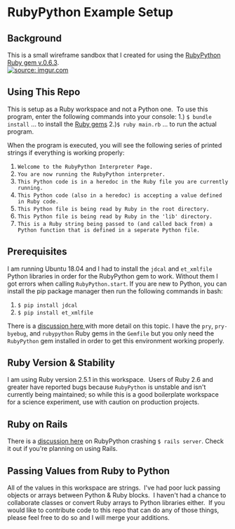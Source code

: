 
# RubyPython Example Setup

## Background
This is a small wireframe sandbox that I created for using the <a href='https://rubygems.org/gems/rubypython/versions/0.6.3'>RubyPython Ruby gem v.0.6.3</a>.  
<a href="https://imgur.com/W9nUnQe"><img src="https://i.imgur.com/W9nUnQe.jpg" title="source: imgur.com" /></a>

## Using This Repo
This is setup as a Ruby workspace and not a Python one.&nbsp;  To use this program, enter the following commands into your console:
1.) `$ bundle install` ... to install the [Ruby gems](https://rubygems.org/)
 2.)```$ ruby main.rb``` ... to run the actual program.

When the program is executed, you will see the following series of printed strings if everything is working properly:
1. `Welcome to the RubyPython Interpreter Page.`
2. `You are now running the RubyPython interpreter.`
3. `This Python code is in a heredoc in the Ruby file you are currently running.`
4. `This Python code (also in a heredoc) is accepting a value defined in Ruby code.`
5. `This Python file is being read by Ruby in the root directory.`
6. `This Python file is being read by Ruby in the 'lib' directory.`
7. `This is a Ruby string being passed to (and called back from) a Python function that is defined in a seperate Python file.`

## Prerequisites
I am running Ubuntu 18.04 and I had to install the `jdcal` and `et_xmlfile` Python libraries in order for the RubyPython gem to work.  Without them I got errors when calling `RubyPython.start`.  If you are new to Python, you can install the pip package manager then run the following commands in bash:
1. `$ pip install jdcal`
2. `$ pip install et_xmlfile`

There is a <a href='https://github.com/halostatue/rubypython/issues/28'> discussion here </a>with more detail on this topic.
I have the `pry`, `pry-byebug`, and `rubypython` Ruby gems in the `Gemfile` but you only need the `RubyPython` gem installed in order to get this environment working properly.

## Ruby Version & Stability
I am using Ruby version 2.5.1 in this workspace.&nbsp;  Users of Ruby 2.6 and greater have reported bugs because `RubyPython` is unstable and isn't currently being maintained; so while this is a good boilerplate workspace for a science experiment, use with caution on production projects.

## Ruby on Rails
There is a <a href='https://stackoverflow.com/questions/18144087/using-the-rubypython-gem-in-ruby-on-rails-how-do-you-call-a-python-script-from'> discussion here</a> on RubyPython crashing `$ rails server`.  Check it out if you're planning on using Rails.

## Passing Values from Ruby to Python
All of the values in this workspace are strings.&nbsp;  I've had poor luck passing objects or arrays between Python & Ruby blocks.&nbsp;  I haven't had a chance to collaborate classes or convert Ruby arrays to Python libraries either.&nbsp;  If you would like to contribute code to this repo that can do any of those things, please feel free to do so and I will merge your additions.
